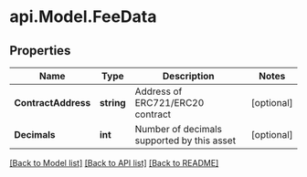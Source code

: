 # api.Model.FeeData

## Properties

Name | Type | Description | Notes
------------ | ------------- | ------------- | -------------
**ContractAddress** | **string** | Address of ERC721/ERC20 contract | [optional] 
**Decimals** | **int** | Number of decimals supported by this asset | [optional] 

[[Back to Model list]](../README.md#documentation-for-models) [[Back to API list]](../README.md#documentation-for-api-endpoints) [[Back to README]](../README.md)

